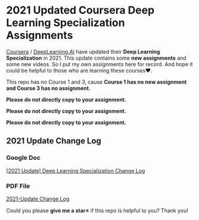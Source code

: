 # 2021 Updated Coursera Deep Learning Specialization Assignments

[Coursera](https://www.coursera.org) / [DeepLearning.AI](http://deeplearning.ai) have updated their **Deep Learning Specialization** in 2021. This update contains some **new assignments** and some new videos. So I put my own assignments here for record. And hope it could be helpful to those who are learning these courses❤.

This repo has no Course 1 and 3, cause **Course 1 has no new assignment and Course 3 has no assignment.**

**Please do not directly copy to your assignment.**

**Please do not directly copy to your assignment.**

**Please do not directly copy to your assignment.**

## 2021 Update Change Log

### Google Doc

[[2021 Update] Deep Learning Specialization Change Log](https://docs.google.com/document/d/18XRvooe-ZbPZrjqbrbEa8LxWrfx7OPMugvbCPglY9Fo/edit)

### PDF File

[2021-Update Change Log](./2021-UpdateChangeLog.pdf)

Could you please **give me a star⭐** if this repo is helpful to you? Thank you!
